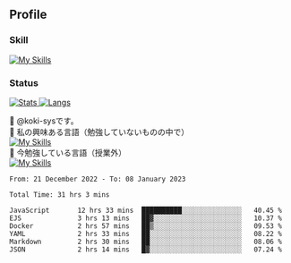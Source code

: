## Profile
### Skill
[![My Skills](https://skillicons.dev/icons?i=html,css,javascript,php,java,nodejs,react,bootstrap,docker,laravel,git,github,githubactions,materialui&theme=dark)](https://skillicons.dev)<br>
### Status
[![Stats](https://github-readme-stats.vercel.app/api?username=koki-sys&count_private=true&show_icons=true)
![Langs](https://github-readme-stats.vercel.app/api/top-langs/?username=koki-sys&layout=compact)](https://github.com/koki-sys)

👋 @koki-sysです。<br/>
👀 私の興味ある言語（勉強していないものの中で）<br/>
[![My Skills](https://skillicons.dev/icons?i=golang,gin&theme=dark)](https://skillicons.dev)<br/>
🌱 今勉強している言語（授業外）<br/>
[![My Skills](https://skillicons.dev/icons?i=typescript,react&theme=dark)](https://skillicons.dev)


<!---
koki-sys/koki-sys is a ✨ special ✨ repository because its `README.md` (this file) appears on your GitHub profile.
You can click the Preview link to take a look at your changes.
--->

<!--START_SECTION:waka-->

```text
From: 21 December 2022 - To: 08 January 2023

Total Time: 31 hrs 3 mins

JavaScript       12 hrs 33 mins  ██████████░░░░░░░░░░░░░░░   40.45 %
EJS              3 hrs 13 mins   ██▓░░░░░░░░░░░░░░░░░░░░░░   10.37 %
Docker           2 hrs 57 mins   ██▒░░░░░░░░░░░░░░░░░░░░░░   09.53 %
YAML             2 hrs 33 mins   ██░░░░░░░░░░░░░░░░░░░░░░░   08.22 %
Markdown         2 hrs 30 mins   ██░░░░░░░░░░░░░░░░░░░░░░░   08.06 %
JSON             2 hrs 14 mins   █▓░░░░░░░░░░░░░░░░░░░░░░░   07.24 %
```

<!--END_SECTION:waka-->
